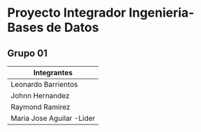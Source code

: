 # Proyecto Integrador Ingenieria-Bases de Datos

## Grupo 01
| Integrantes |
| -- | 
| Leonardo Barrientos | 
| Johnn Hernandez| 
| Raymond Ramirez | 
| Maria Jose Aguilar -Lider|
 


